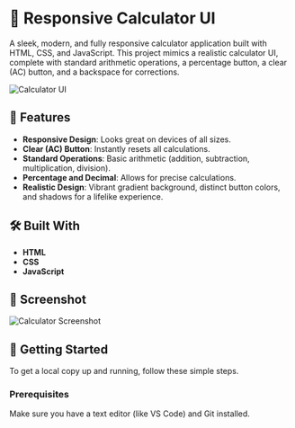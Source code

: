 # 🧮 Responsive Calculator UI

A sleek, modern, and fully responsive calculator application built with HTML, CSS, and JavaScript. This project mimics a realistic calculator UI, complete with standard arithmetic operations, a percentage button, a clear (AC) button, and a backspace for corrections.

![Calculator UI](<img src="https://i.ibb.co/frGN122/calculator.png"/>)

## 🌟 Features

- **Responsive Design**: Looks great on devices of all sizes.
- **Clear (AC) Button**: Instantly resets all calculations.
- **Standard Operations**: Basic arithmetic (addition, subtraction, multiplication, division).
- **Percentage and Decimal**: Allows for precise calculations.
- **Realistic Design**: Vibrant gradient background, distinct button colors, and shadows for a lifelike experience.

## 🛠️ Built With

- **HTML**
- **CSS**
- **JavaScript**

## 📸 Screenshot

![Calculator Screenshot](<img src="https://i.ibb.co/frGN122/calculator.png">)

## 🚀 Getting Started

To get a local copy up and running, follow these simple steps.

### Prerequisites

Make sure you have a text editor (like VS Code) and Git installed.



